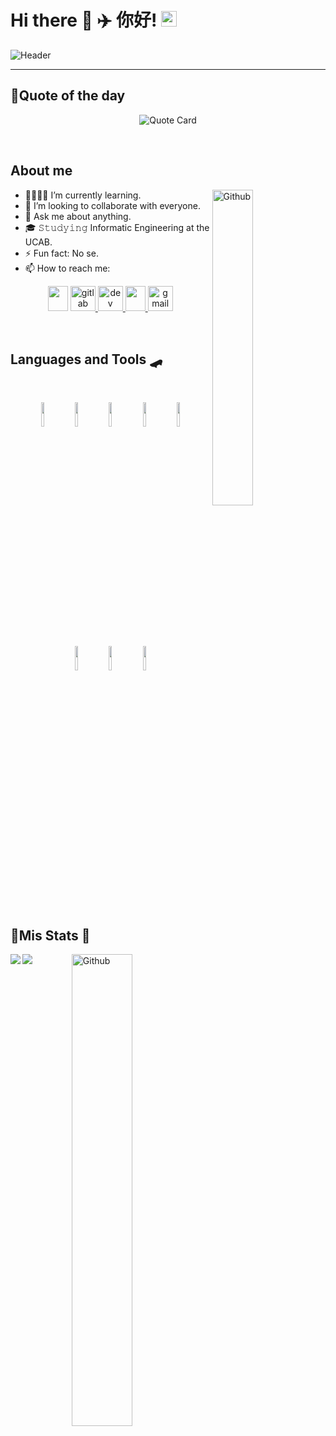 # Hi there 👋  ✈️  你好! <img src="https://media.giphy.com/media/hvRJCLFzcasrR4ia7z/giphy.gif?raw=true" width="25px">

![Header](../assets/assets/gif/header.gif?raw=true) 
 
<hr>

## 🛫**Quote of the day**

<p align="center">
<img src="https://quotes-github-readme.vercel.app/api?type=horizontal" alt="Quote Card" />
 
&nbsp;
## **About me**

<img width="36%" align="right" alt="Github" src="https://media.giphy.com/media/l3E6IlIx5f9nVjd84/giphy.gif?raw=true&border=none">

- 🌱👨🏽‍💻 I’m currently learning.
- 👯 I’m looking to collaborate with everyone.
- 🤔 Ask me about anything.
- 🎓 𝚂𝚝𝚞𝚍𝚢𝚒𝚗𝚐 Informatic Engineering at the UCAB.
- ⚡️ Fun fact: No se.
- 📫 How to reach me:

<p align="center">
<a href = 'https://www.github.com/GerLC'> <img width = '32px' height='40' src="https://raw.githubusercontent.com/rahulbanerjee26/githubAboutMeGenerator/main/icons/github.svg"/></a> 
   <a href="https://gitlab.com/GerLC">
<img src='https://cdn.jsdelivr.net/npm/simple-icons@3.0.1/icons/gitlab.svg?raw=true' alt='gitlab' height='40'>
  </a>
 <a href="https://dev.to/GerLC">
<img src='https://cdn.jsdelivr.net/npm/simple-icons@3.0.1/icons/dev-dot-to.svg?raw=true' alt='dev' height='40'>
  </a>
 <a href = 'https://www.linkedin.com/in/germán-li-b226661a0'>
  <img width = '32px' height='40' src="https://raw.githubusercontent.com/rahulbanerjee26/githubAboutMeGenerator/main/icons/linked-in-alt.svg"/>
 </a> 
 <a href="mailto:gerstructura@gmail.com">
<img src='https://cdn.jsdelivr.net/npm/simple-icons@3.0.1/icons/gmail.svg?raw=true' alt='gmail' height='40'>
  </a>
 


</p>

&nbsp;
<br>

## **Languages and Tools** 🛹 

<br>
<p align="center">
  <code><img width="10%" src="https://www.vectorlogo.zone/logos/java/java-ar21.svg"></code>
  <code><img width="10%" src="https://www.vectorlogo.zone/logos/springio/springio-ar21.svg"></code>
  <code><img width="10%" src="https://www.vectorlogo.zone/logos/python/python-ar21.svg"></code>
  <code><img width="10%" src="https://www.vectorlogo.zone/logos/djangoproject/djangoproject-ar21.svg"></code>
  <code><img width="10%" src="https://www.vectorlogo.zone/logos/w3_html5/w3_html5-ar21.svg"></code>
  <code><img width="10%" src="https://www.vectorlogo.zone/logos/netlifyapp_watercss/netlifyapp_watercss-ar21.svg"></code>
  <code><img width="10%" src="https://www.vectorlogo.zone/logos/javascript/javascript-ar21.svg"></code>
  <code><img width="10%" src="https://www.vectorlogo.zone/logos/angular/angular-ar21.svg"></code>  
</p>
<br>

## 🛬**Mis Stats** 📝 

<a href="https://github.com/anuraghazra/github-readme-stats">
  <img align="left" src="https://github-readme-stats.vercel.app/api?username=GerLC&show_icons=true&theme=synthwave&border_radius=10%&count_private=true&locale=es&raw=true"/>
</a>
&nbsp;
<a href="https://github.com/anuraghazra/convoychat">
  <img align="left" src="https://github-readme-stats.vercel.app/api/top-langs/?username=GerLC&layout=compact&theme=synthwave&&locale=es&border_radius=10%&count_private=true&raw=true"/>
</a>
<img width="44%" align="right" alt="Github" src="https://github.githubassets.com/images/modules/profile/profile-first-issue-dark.svg?raw=true">

